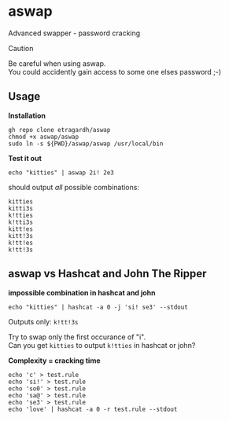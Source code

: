 # aswap
Advanced swapper - password cracking

>[!CAUTION]
> Be careful when using aswap.<br />
> You could accidently gain access to some one elses password ;-) 

## Usage

**Installation**

```
gh repo clone etragardh/aswap
chmod +x aswap/aswap
sudo ln -s ${PWD}/aswap/aswap /usr/local/bin
```

**Test it out**
```
echo "kitties" | aswap 2i! 2e3
```

should output _all_ possible combinations:
```
kitties
kitti3s
k!tties
k!tti3s
kitt!es
kitt!3s
k!tt!es
k!tt!3s
```

## aswap vs Hashcat and John The Ripper

**impossible combination in hashcat and john**
```
echo "kitties" | hashcat -a 0 -j 'si! se3' --stdout
```
Outputs only:
`k!tt!3s`

Try to swap only the first occurance of "i".<br />
Can you get `kitties` to output `k!tties` in hashcat or john?

**Complexity = cracking time**
```
echo 'c' > test.rule
echo 'si!' > test.rule
echo 'so0' > test.rule
echo 'sa@' > test.rule
echo 'se3' > test.rule
echo 'love' | hashcat -a 0 -r test.rule --stdout
```

